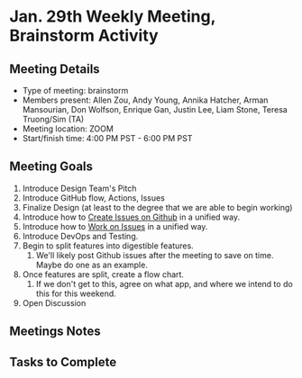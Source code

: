 # Jan. 29th Weekly Meeting, Brainstorm Activity

## Meeting Details

- Type of meeting: brainstorm
- Members present: Allen Zou, Andy Young, Annika Hatcher, Arman Mansourian, Don Wolfson, Enrique Gan, Justin Lee, Liam Stone, Teresa Truong/Sim (TA)
- Meeting location: ZOOM
- Start/finish time: 4:00 PM PST - 6:00 PM PST

## Meeting Goals

1) Introduce Design Team's Pitch
2) Introduce GitHub flow, Actions, Issues
3) Finalize Design (at least to the degree that we are able to begin working)
4) Introduce how to [Create Issues on Github](https://github.com/DonaldWolfson/cse110-w21-group29/wiki/How-to-Post-an-Issue) in a unified way.
5) Introduce how to [Work on Issues](https://github.com/DonaldWolfson/cse110-w21-group29/wiki/How-to-Work-on-an-Issue) in a unified way.
6) Introduce DevOps and Testing.
7) Begin to split features into digestible features.
   1) We'll likely post Github issues after the meeting to save on time. Maybe do one as an example.
8) Once features are split, create a flow chart.
   1) If we don't get to this, agree on what app, and where we intend to do this for this weekend.
9) Open Discussion

## Meetings Notes

## Tasks to Complete
